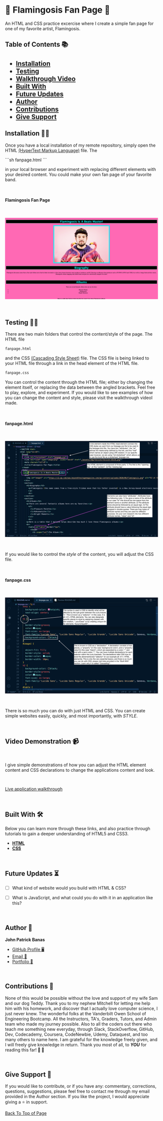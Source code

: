<h1 id="title">🎉 Flamingosis Fan Page 🎉</h1>


<p>An HTML and CSS practice excercise where I create a simple fan page for one of my favorite artist, Flamingosis.</p>


<h2>Table of Contents 📚<h2>

* [Installation](#installation)
* [Testing](#testing)
* [Walkthrough Video](#videoDemonstration)
* [Built With](#built)
* [Future Updates](#future)
* [Author](#author)
* [Contributions](#contribute)
* [Give Support](#Support)


<h2 id="installation">Installation 👨‍🏭</h2>


<p>Once you have a local installation of my remote repository, simply open the HTML <a href="https://developer.mozilla.org/en-US/docs/Web/HTML">(HyperText Markup Language)</a> file. The   <p>
```sh
fanpage.html
```

<p>in your local browser and experiment with replacing different elements with your desired content. You could make your own fan page of your favorite band.</p>

<p>&nbsp</p>

<h4>Flamingosis Fan Page</h4>

<p>&nbsp</p>

![Screenshot of flamingosis fan page](./assets/img/intro-page.png)

<p>&nbsp</p>


<h2 id="testing">Testing 👩‍🔬</h2> 


<p>There are two main folders that control the content/style of the page. The HTML file</p>

```sh
fanpage.html
```

<p>and the CSS <a href="https://developer.mozilla.org/en-US/docs/Web/CSS">(Cascading Style Sheet)</a> file. The CSS file is being linked to your HTML file through a link in the head element of the HTML file.</p>

```sh
fanpage.css
```

<p>You can control the content through the HTML file; either by changing the element itself, or replacing the data between the angled brackets. Feel free to play, explore, and experiment. If you would like to see examples of how you can change the content and style, please visit the <a herf="#videoDemonstration">walkthrough video</a>I made.</p>

<p>&nbsp</p>

<h4>fanpage.html</h4>

<p>&nbsp</p>

![Screenshot of flamingosis fan page's html code](./assets/img/HTML.png)

<p>&nbsp</p>

<p>If you would like to control the <em>style</em> of the content, you will adjust the CSS file.</p>

<p>&nbsp</p>

<h4>fanpage.css</h4>

<p>&nbsp</p>

![Screenshot of flamingosis fan page's css code](./assets/img/CSS.png)

<p>&nbsp</p>

<p>There is so much you can do with just HTML and CSS. You can create simple websites easily, quickly, and most importantly, with <em>STYLE</em>.</p>

<p>&nbsp</p>

<h2 id="videoDemonstration">Video Demonstration 📹</h2>

<p>&nbsp</p>

<p>I give simple demonstrations of how you can adjust the HTML element content and CSS declarations to change the applications content and look.</p>

<p>&nbsp</p>

[Live application walkthrough](#) 

<p>&nbsp</p>

<h2 id="built">Built With 🛠️</h2>

<p>Below you can learn more through these links, and also practice through tutorials to gain a deeper understanding of HTML5 and CSS3.</p>

<ul>
<li><strong><a href="https://developer.mozilla.org/en-US/docs/Learn/HTML">HTML</a></strong></li>
<li><strong><a href="https://www.w3schools.com/css/">CSS</a></strong></li>
</ul>

<p>&nbsp</p>

<h2 id="future">Future Updates ⏳</h2>

- [ ] What kind of website would you build with HTML & CSS?
- [ ] What is JavaScript, and what could you do with it in an application like this?


<p>&nbsp</p>

<h2 id="author">Author 👋</h2>

**John Patrick Banas**

- [GitHub Profile 🖥️](https://github.com/JohnBanas)
- [Email 📧](mailto:jbanas9124@gmail.com)
- [Portfolio 💼](https://johnbanas.github.io/portfolio/)

<p>&nbsp</p>

<h2 id="contribute">Contributions 💚</h2>

<p>None of this would be possible without the love and support of my wife Sam and our dog Teddy. Thank you to my nephew Mitchell for letting me help him with his homework, and discover that I actually love computer science, I just never knew. The wonderful folks at the Vanderbilt Owen School of Engineering Bootcamp. All the Instructors, TA's, Graders, Tutors, and Admin team who made my journey possible. Also to all the coders out there who teach me something new everyday, through Slack, StackOverflow, GitHub, Dev, Codecademy, Coursera, CodeNewbie, Udemy, Dataquest, and too many others to name here. I am grateful for the knowledge freely given, and I will freely give knowledge in return. Thank you most of all, to <strong><em>YOU</em></strong> for reading this far! <strong>👏 🤣</strong></p>

<p>&nbsp</p>

<h2 id="support">Give Support 🙌</h2>

<p>If you would like to contribute, or if you have any: commentary, corrections, questions, suggestions, please feel free to contact me through my email provided in the Author section. If you like the project, I would appreciate giving a ⭐ in support.</p>

[Back To Top of Page](#title)




